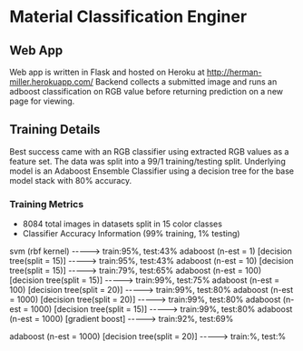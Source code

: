 # Material Classification Enginer

## Web App
Web app is written in Flask and hosted on Heroku at http://herman-miller.herokuapp.com/
Backend collects a submitted image and runs an adboost classification on RGB value before returning prediction on a new page for viewing.

## Training Details
Best success came with an RGB classifier using extracted RGB values as a feature set. The data was split into a 99/1 training/testing split. Underlying model is an Adaboost Ensemble Classifier using a decision tree for the base model stack with 80% accuracy.

### Training Metrics
- 8084 total images in datasets split in 15 color classes
- Classifier Accuracy Information (99% training, 1% testing)

svm (rbf kernel) -----> train:95%, test:43%
adaboost (n-est = 1) [decision tree(split = 15)] -----> train:95%, test:43%
adaboost (n-est = 10) [decision tree(split = 15)] -----> train:79%, test:65%
adaboost (n-est = 100) [decision tree(split = 15)] -----> train:99%, test:75%
adaboost (n-est = 100) [decision tree(split = 20)] -----> train:99%, test:80%
adaboost (n-est = 1000) [decision tree(split = 20)] -----> train:99%, test:80%
adaboost (n-est = 1000) [decision tree(split = 15)] -----> train:99%, test:80%
adaboost (n-est = 1000) [gradient boost] -----> train:92%, test:69%

adaboost (n-est = 1000) [decision tree(split = 20)] -----> train:%, test:%
